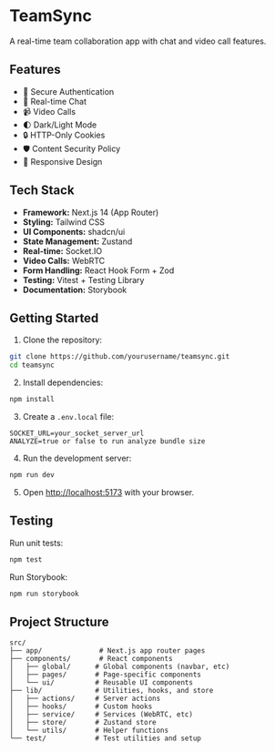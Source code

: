 # TeamSync

A real-time team collaboration app with chat and video call features.

## Features

- 🔐 Secure Authentication
- 💬 Real-time Chat
- 📹 Video Calls
- 🌓 Dark/Light Mode
- 🔒 HTTP-Only Cookies
- 🛡️ Content Security Policy
- 📱 Responsive Design

## Tech Stack

- **Framework:** Next.js 14 (App Router)
- **Styling:** Tailwind CSS
- **UI Components:** shadcn/ui
- **State Management:** Zustand
- **Real-time:** Socket.IO
- **Video Calls:** WebRTC
- **Form Handling:** React Hook Form + Zod
- **Testing:** Vitest + Testing Library
- **Documentation:** Storybook

## Getting Started

1. Clone the repository:
```bash
git clone https://github.com/yourusername/teamsync.git
cd teamsync
```

2. Install dependencies:
```bash
npm install
```

3. Create a `.env.local` file:
```env
SOCKET_URL=your_socket_server_url
ANALYZE=true or false to run analyze bundle size
```

4. Run the development server:
```bash
npm run dev
```

5. Open [http://localhost:5173](http://localhost:5173) with your browser.

## Testing

Run unit tests:
```bash
npm test
```

Run Storybook:
```bash
npm run storybook
```

## Project Structure

```
src/
├── app/              # Next.js app router pages
├── components/       # React components
│   ├── global/      # Global components (navbar, etc)
│   ├── pages/       # Page-specific components
│   └── ui/          # Reusable UI components
├── lib/             # Utilities, hooks, and store
│   ├── actions/     # Server actions
│   ├── hooks/       # Custom hooks
│   ├── service/     # Services (WebRTC, etc)
│   ├── store/       # Zustand store
│   └── utils/       # Helper functions
└── test/            # Test utilities and setup
```